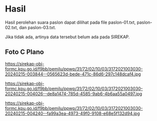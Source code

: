 # Hasil

Hasil perolehan suara paslon dapat dilihat pada file paslon-01.txt, paslon-02.txt, dan paslon-03.txt.

Jika tidak ada, artinya data tersebut belum ada pada SIREKAP.

## Foto C Plano

https://sirekap-obj-formc.kpu.go.id/f9bb/pemilu/ppwp/31/72/02/10/03/3172021003030-20240215-003844--0565623d-bede-471c-86d6-297c148dcaf4.jpg

https://sirekap-obj-formc.kpu.go.id/f9bb/pemilu/ppwp/31/72/02/10/03/3172021003030-20240215-004026--de8a1474-785d-4585-9ab6-4b6aa55a0497.jpg

https://sirekap-obj-formc.kpu.go.id/f9bb/pemilu/ppwp/31/72/02/10/03/3172021003030-20240215-004240--fa99a3ea-4973-49f0-9108-e68e5f132d94.jpg

